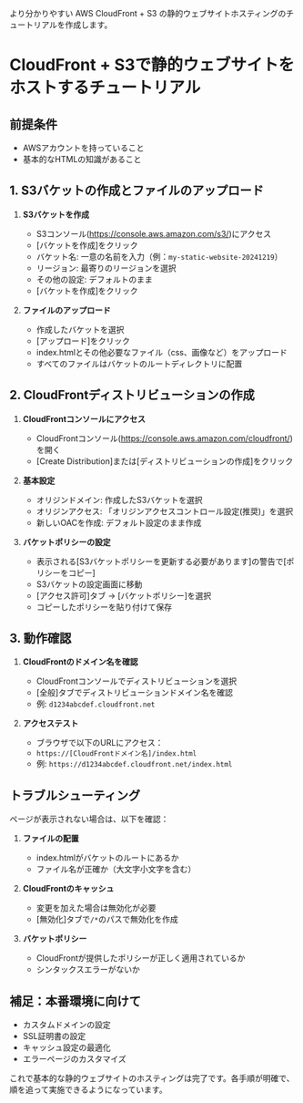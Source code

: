 より分かりやすい AWS CloudFront + S3 の静的ウェブサイトホスティングのチュートリアルを作成します。

# CloudFront + S3で静的ウェブサイトをホストするチュートリアル

## 前提条件
- AWSアカウントを持っていること
- 基本的なHTMLの知識があること

## 1. S3バケットの作成とファイルのアップロード

1. **S3バケットを作成**
   - S3コンソール(https://console.aws.amazon.com/s3/)にアクセス
   - [バケットを作成]をクリック
   - バケット名: 一意の名前を入力（例：`my-static-website-20241219`）
   - リージョン: 最寄りのリージョンを選択
   - その他の設定: デフォルトのまま
   - [バケットを作成]をクリック

2. **ファイルのアップロード**
   - 作成したバケットを選択
   - [アップロード]をクリック
   - index.htmlとその他必要なファイル（css、画像など）をアップロード
   - すべてのファイルはバケットのルートディレクトリに配置

## 2. CloudFrontディストリビューションの作成

1. **CloudFrontコンソールにアクセス**
   - CloudFrontコンソール(https://console.aws.amazon.com/cloudfront/)を開く
   - [Create Distribution]または[ディストリビューションの作成]をクリック

2. **基本設定**
   - オリジンドメイン: 作成したS3バケットを選択
   - オリジンアクセス: 「オリジンアクセスコントロール設定(推奨)」を選択
   - 新しいOACを作成: デフォルト設定のまま作成

3. **バケットポリシーの設定**
   - 表示される[S3バケットポリシーを更新する必要があります]の警告で[ポリシーをコピー]
   - S3バケットの設定画面に移動
   - [アクセス許可]タブ → [バケットポリシー]を選択
   - コピーしたポリシーを貼り付けて保存

## 3. 動作確認

1. **CloudFrontのドメイン名を確認**
   - CloudFrontコンソールでディストリビューションを選択
   - [全般]タブでディストリビューションドメイン名を確認
   - 例: `d1234abcdef.cloudfront.net`

2. **アクセステスト**
   - ブラウザで以下のURLにアクセス：
   - `https://[CloudFrontドメイン名]/index.html`
   - 例: `https://d1234abcdef.cloudfront.net/index.html`

## トラブルシューティング

ページが表示されない場合は、以下を確認：

1. **ファイルの配置**
   - index.htmlがバケットのルートにあるか
   - ファイル名が正確か（大文字小文字を含む）

2. **CloudFrontのキャッシュ**
   - 変更を加えた場合は無効化が必要
   - [無効化]タブで`/*`のパスで無効化を作成

3. **バケットポリシー**
   - CloudFrontが提供したポリシーが正しく適用されているか
   - シンタックスエラーがないか

## 補足：本番環境に向けて
- カスタムドメインの設定
- SSL証明書の設定
- キャッシュ設定の最適化
- エラーページのカスタマイズ

これで基本的な静的ウェブサイトのホスティングは完了です。各手順が明確で、順を追って実施できるようになっています。
